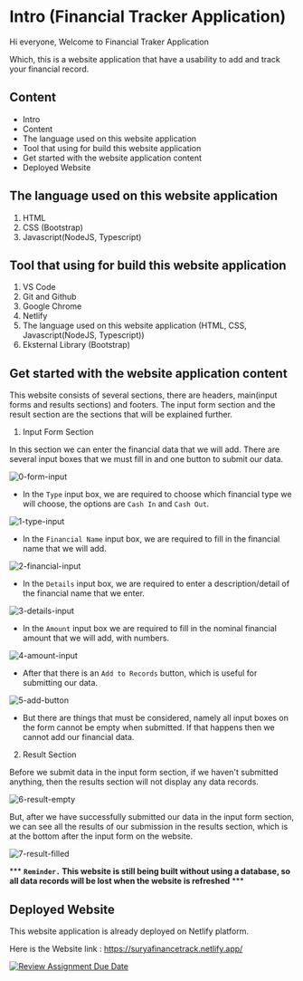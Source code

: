 # Intro (Financial Tracker Application)
Hi everyone, Welcome to Financial Traker Application

Which, this is a website application that have a usability to add and track your financial record.

## Content

* Intro
* Content
* The language used on this website application
* Tool that using for build this website application
* Get started with the website application content
* Deployed Website

## The language used on this website application
1. HTML
2. CSS (Bootstrap)
3. Javascript(NodeJS, Typescript)

## Tool that using for build this website application
1. VS Code
2. Git and Github
3. Google Chrome
4. Netlify
5. The language used on this website application (HTML, CSS, Javascript(NodeJS, Typescript))
7. Eksternal Library (Bootstrap)

## Get started with the website application content
This website consists of several sections, there are headers, main(input forms and results sections) and footers. The input form section and the result section are the sections that will be explained further.

1. Input Form Section

In this section we can enter the financial data that we will add. There are several input boxes that we must fill in and one button to submit our data.

![0-form-input](https://github.com/RevoU-FSSE-2/week-7-SuryaFtr/assets/127850712/76543201-3478-442e-85b0-9248c484dcb9)

- In the `Type` input box, we are required to choose which financial type we will choose, the options are `Cash In` and `Cash Out`.

![1-type-input](https://github.com/RevoU-FSSE-2/week-7-SuryaFtr/assets/127850712/37c8e008-ea7f-41dd-9a84-2b435f1090b8)

- In the `Financial Name` input box, we are required to fill in the financial name that we will add.

![2-financial-input](https://github.com/RevoU-FSSE-2/week-7-SuryaFtr/assets/127850712/f780c7a6-5980-4306-a471-9ce2ce2b44ca)

- In the `Details` input box, we are required to enter a description/detail of the financial name that we enter.

![3-details-input](https://github.com/RevoU-FSSE-2/week-7-SuryaFtr/assets/127850712/3f4b8a09-6e9b-4405-8680-54f8189d233a)

- In the `Amount` input box we are required to fill in the nominal financial amount that we will add, with numbers.

![4-amount-input](https://github.com/RevoU-FSSE-2/week-7-SuryaFtr/assets/127850712/0f400d8e-0509-45f8-8658-ea8ed3467cc9)

- After that there is an `Add to Records` button, which is useful for submitting our data.

![5-add-button](https://github.com/RevoU-FSSE-2/week-7-SuryaFtr/assets/127850712/36b897cd-d26b-48da-ba16-5a4637d80354)

- But there are things that must be considered, namely all input boxes on the form cannot be empty when submitted. If that happens then we cannot add our financial data.

2. Result Section

Before we submit data in the input form section, if we haven't submitted anything, then the results section will not display any data records.

![6-result-empty](https://github.com/RevoU-FSSE-2/week-7-SuryaFtr/assets/127850712/5f5c5f79-d8d2-4693-9790-01e94f3a9c74)

But, after we have successfully submitted our data in the input form section, we can see all the results of our submission in the results section, which is at the bottom after the input form on the website.

![7-result-filled](https://github.com/RevoU-FSSE-2/week-7-SuryaFtr/assets/127850712/2accbd43-510a-44db-9fc6-eef2f45488cf)

*** **`Reminder.` This website is still being built without using a database, so all data records will be lost when the website is refreshed** ***

## Deployed Website
This website application is already deployed on Netlify platform.

Here is the Website link : https://suryafinancetrack.netlify.app/


[![Review Assignment Due Date](https://classroom.github.com/assets/deadline-readme-button-24ddc0f5d75046c5622901739e7c5dd533143b0c8e959d652212380cedb1ea36.svg)](https://classroom.github.com/a/jmQFTmFT)
